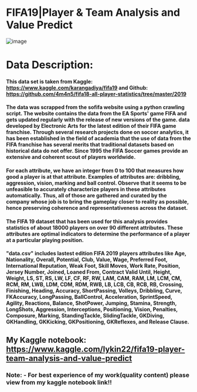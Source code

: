 # FIFA19|Player & Team Analysis and Value Predict
![image](https://user-images.githubusercontent.com/55652596/120851419-6ed2b100-c596-11eb-8fec-1e64606b4c74.png)

# Data Description:
#### This data set is taken from Kaggle: https://www.kaggle.com/karangadiya/fifa19 and  Github: https://github.com/4m4n5/fifa18-all-player-statistics/tree/master/2019

#### The data was scrapped from the sofifa website using a python crawling script. The website contains the data from the EA Sports' game FIFA and gets updated regularly with the release of new versions of the game. data developed by Electronic Arts for the latest edition of their FIFA game franchise. Through several research projects done on soccer analytics, it has been established in the field of academia that the use of data from the FIFA franchise has several merits that traditional datasets based on historical data do not offer. Since 1995 the FIFA Soccer games provide an extensive and coherent scout of players worldwide.

#### For each attribute, we have an integer from 0 to 100 that measures how good a player is at that attribute. Examples of attributes are: dribbling, aggression, vision, marking and ball control. Observe that it seems to be unfeasible to accurately characterize players in these attributes automatically. Thus, all of those are gathered and curated by the company whose job is to bring the gameplay closer to reality as possible, hence preserving coherence and representativeness across the dataset.

#### The FIFA 19 dataset that has been used for this analysis provides statistics of about 18000 players on over 90 different attributes. These attributes are optimal indicators to determine the performance of a player at a particular playing position.

#### "data.csv" includes lastest edition FIFA 2019 players attributes like Age, Nationality, Overall, Potential, Club, Value, Wage, Preferred Foot, International Reputation, Weak Foot, Skill Moves, Work Rate, Position, Jersey Number, Joined, Loaned From, Contract Valid Until, Height, Weight, LS, ST, RS, LW, LF, CF, RF, RW, LAM, CAM, RAM, LM, LCM, CM, RCM, RM, LWB, LDM, CDM, RDM, RWB, LB, LCB, CB, RCB, RB, Crossing, Finishing, Heading, Accuracy, ShortPassing, Volleys, Dribbling, Curve, FKAccuracy, LongPassing, BallControl, Acceleration, SprintSpeed, Agility, Reactions, Balance, ShotPower, Jumping, Stamina, Strength, LongShots, Aggression, Interceptions, Positioning, Vision, Penalties, Composure, Marking, StandingTackle, SlidingTackle, GKDiving, GKHandling, GKKicking, GKPositioning, GKReflexes, and Release Clause.

## My Kaggle notebook: https://www.kaggle.com/lykin22/fifa19-player-team-analysis-and-value-predict
### Note: - For best experience of my work(quality content) please view from my kaggle notebook link!!
